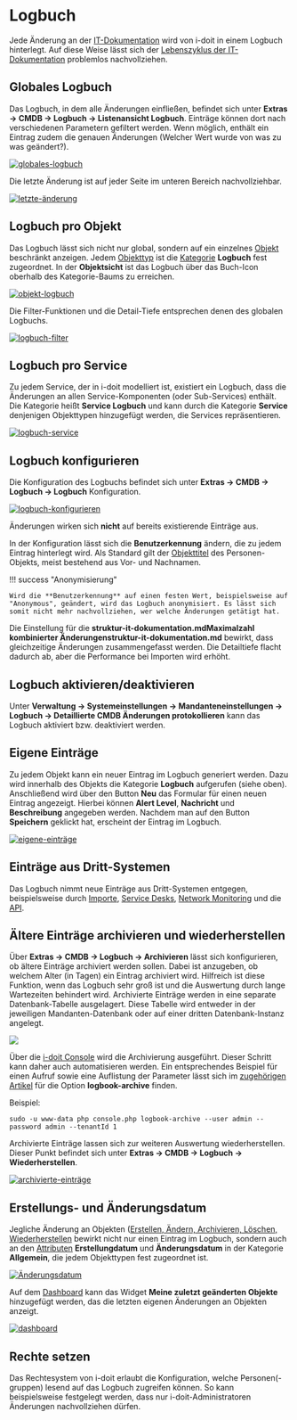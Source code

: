 # Logbuch

Jede Änderung an der [IT-Dokumentation](../glossar.md) wird von i-doit in einem Logbuch hinterlegt. Auf diese Weise lässt sich der [Lebenszyklus der IT-Dokumentation](lebens-und-dokumentationszyklus.md) problemlos nachvollziehen.

Globales Logbuch
----------------

Das Logbuch, in dem alle Änderungen einfließen, befindet sich unter **Extras → CMDB → Logbuch → Listenansicht Logbuch**. Einträge können dort nach verschiedenen Parametern gefiltert werden. Wenn möglich, enthält ein Eintrag zudem die genauen Änderungen (Welcher Wert wurde von was zu was geändert?).

[![globales-logbuch](../assets/images/grundlagen/logbuch/1-lb.png)](../assets/images/grundlagen/logbuch/1-lb.png)

Die letzte Änderung ist auf jeder Seite im unteren Bereich nachvollziehbar.

[![letzte-änderung](../assets/images/grundlagen/logbuch/2-lb.png)](../assets/images/grundlagen/logbuch/2-lb.png)

Logbuch pro Objekt
------------------

Das Logbuch lässt sich nicht nur global, sondern auf ein einzelnes [Objekt](../glossar.md) beschränkt anzeigen. Jedem [Objekttyp](../glossar.md) ist die [Kategorie](../glossar.md) **Logbuch** fest zugeordnet. In der **Objektsicht** ist das Logbuch über das Buch-Icon oberhalb des Kategorie-Baums zu erreichen.

[![objekt-logbuch](../assets/images/grundlagen/logbuch/3-lb.png)](../assets/images/grundlagen/logbuch/3-lb.png)

Die Filter-Funktionen und die Detail-Tiefe entsprechen denen des globalen Logbuchs.

[![logbuch-filter](../assets/images/grundlagen/logbuch/4-lb.png)](../assets/images/grundlagen/logbuch/4-lb.png)

Logbuch pro Service
-------------------

Zu jedem Service, der in i-doit modelliert ist, existiert ein Logbuch, dass die Änderungen an allen Service-Komponenten (oder Sub-Services) enthält. Die Kategorie heißt **Service Logbuch** und kann durch die Kategorie **Service** denjenigen Objekttypen hinzugefügt werden, die Services repräsentieren.

[![logbuch-service](../assets/images/grundlagen/logbuch/5-lb.png)](../assets/images/grundlagen/logbuch/5-lb.png)

Logbuch konfigurieren
---------------------

Die Konfiguration des Logbuchs befindet sich unter **Extras → CMDB → Logbuch → Logbuch** Konfiguration.

[![logbuch-konfigurieren](../assets/images/grundlagen/logbuch/6-lb.png)](../assets/images/grundlagen/logbuch/6-lb.png)

Änderungen wirken sich **nicht** auf bereits existierende Einträge aus.

In der Konfiguration lässt sich die **Benutzerkennung** ändern, die zu jedem Eintrag hinterlegt wird. Als Standard gilt der [Objekttitel](../glossar.md) des Personen-Objekts, meist bestehend aus Vor- und Nachnamen.

!!! success "Anonymisierung"

    Wird die **Benutzerkennung** auf einen festen Wert, beispielsweise auf "Anonymous", geändert, wird das Logbuch anonymisiert. Es lässt sich somit nicht mehr nachvollziehen, wer welche Änderungen getätigt hat.

Die Einstellung für die **struktur-it-dokumentation.mdMaximalzahl kombinierter Änderungenstruktur-it-dokumentation.md** bewirkt, dass gleichzeitige Änderungen zusammengefasst werden. Die Detailtiefe flacht dadurch ab, aber die Performance bei Importen wird erhöht.

Logbuch aktivieren/deaktivieren
-------------------------------

Unter **Verwaltung → Systemeinstellungen → Mandanteneinstellungen → Logbuch → Detaillierte CMDB Änderungen protokollieren** kann das Logbuch aktiviert bzw. deaktiviert werden.

Eigene Einträge
---------------

Zu jedem Objekt kann ein neuer Eintrag im Logbuch generiert werden. Dazu wird innerhalb des Objekts die Kategorie **Logbuch** aufgerufen (siehe oben). Anschließend wird über den Button **Neu** das Formular für einen neuen Eintrag angezeigt. Hierbei können **Alert Level**, **Nachricht** und **Beschreibung** angegeben werden. Nachdem man auf den Button **Speichern** geklickt hat, erscheint der Eintrag im Logbuch.

[![eigene-einträge](../assets/images/grundlagen/logbuch/7-lb.png)](../assets/images/grundlagen/logbuch/7-lb.png)

Einträge aus Dritt-Systemen
---------------------------
<!---Todo: Fixme--->
Das Logbuch nimmt neue Einträge aus Dritt-Systemen entgegen, beispielsweise durch [Importe](/display/de/Daten+konsolidieren), [Service Desks](/display/de/CMDB-Explorer), [Network Monitoring](/display/de/Network+Monitoring) und die [API](/pages/viewpage.action?pageId=7831613).

Ältere Einträge archivieren und wiederherstellen
------------------------------------------------

Über **Extras → CMDB → Logbuch → Archivieren** lässt sich konfigurieren, ob ältere Einträge archiviert werden sollen. Dabei ist anzugeben, ob welchem Alter (in Tagen) ein Eintrag archiviert wird. Hilfreich ist diese Funktion, wenn das Logbuch sehr groß ist und die Auswertung durch lange Wartezeiten behindert wird. Archivierte Einträge werden in eine separate Datenbank-Tabelle ausgelagert. Diese Tabelle wird entweder in der jeweiligen Mandanten-Datenbank oder auf einer dritten Datenbank-Instanz angelegt.

[![](../assets/images/grundlagen/logbuch/8-lb.png)](../assets/images/grundlagen/logbuch/8-lb.png)
<!---Todo: Fixme--->
Über die [i-doit Console](/display/de/Console) wird die Archivierung ausgeführt. Dieser Schritt kann daher auch automatisieren werden. Ein entsprechendes Beispiel für einen Aufruf sowie eine Auflistung der Parameter lässt sich im [zugehörigen Artikel](https://kb.i-doit.com/display/de/Optionen+und+Parameter+der+Console#OptionenundParameterderConsole-logbook-archive) für die Option **logbook-archive** finden.

Beispiel:

    sudo -u www-data php console.php logbook-archive --user admin --password admin --tenantId 1

Archivierte Einträge lassen sich zur weiteren Auswertung wiederherstellen. Dieser Punkt befindet sich unter **Extras → CMDB → Logbuch → Wiederherstellen**.

[![archivierte-einträge](../assets/images/grundlagen/logbuch/9-lb.png)](../assets/images/grundlagen/logbuch/9-lb.png)

Erstellungs- und Änderungsdatum
-------------------------------

Jegliche Änderung an Objekten ([Erstellen, Ändern, Archivieren, Löschen, Wiederherstellen](lebens-und-dokumentationszyklus.md) bewirkt nicht nur einen Eintrag im Logbuch, sondern auch an den [Attributen](../glossar.md) **Erstellungdatum** und **Änderungsdatum** in der Kategorie **Allgemein**, die jedem Objekttypen fest zugeordnet ist.

[![Änderungsdatum](../assets/images/grundlagen/logbuch/10-lb.png)](../assets/images/grundlagen/logbuch/10-lb.png)

Auf dem [Dashboard](dashboard-und-widgets.md) kann das Widget **Meine zuletzt geänderten Objekte** hinzugefügt werden, das die letzten eigenen Änderungen an Objekten anzeigt.

[![dashboard](../assets/images/grundlagen/logbuch/11-lb.png)](../assets/images/grundlagen/logbuch/11-lb.png)

Rechte setzen
-------------

Das Rechtesystem von i-doit erlaubt die Konfiguration, welche Personen(-gruppen) lesend auf das Logbuch zugreifen können. So kann beispielsweise festgelegt werden, dass nur i-doit-Administratoren Änderungen nachvollziehen dürfen.